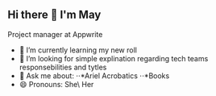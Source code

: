 ## Hi there 👋 I'm May
Project manager at Appwrite

- 🌱 I’m currently learning my new roll
- 🤔 I’m looking for simple explination regarding tech teams responsebilities and tytles
- 💬 Ask me about:
⋅⋅*Ariel Acrobatics
⋅⋅*Books
- 😄 Pronouns: She\ Her
